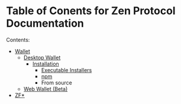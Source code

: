 # Table of Conents for Zen Protocol Documentation

Contents:

* [Wallet](top/wallet.html)
    * [Desktop Wallet](wallet/desktop-wallet.html)
        * [Installation](wallet/desktop/installation.html)
            * [Executable Installers](wallet/desktop/installation/installers.html)
            * [npm](wallet/desktop/installation/npm.html)
            * From source
    * [Web Wallet (Beta)](wallet/web-wallet.html)
* [ZF*](zfstar.html)
